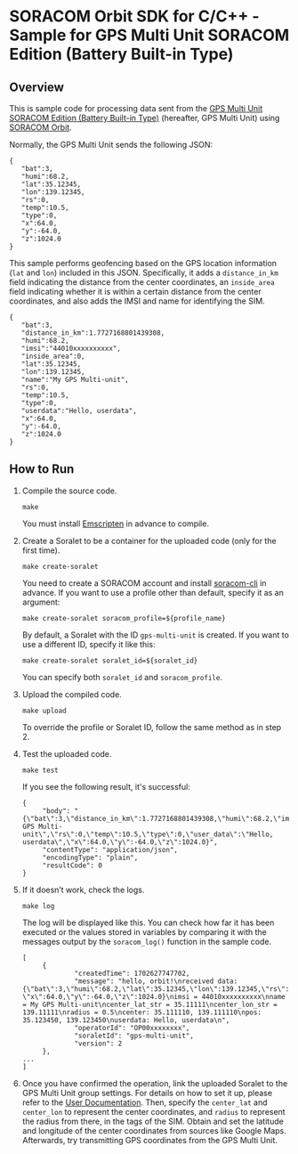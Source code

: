 # SORACOM Orbit SDK for C/C++ - Sample for GPS Multi Unit SORACOM Edition (Battery Built-in Type)

## Overview
This is sample code for processing data sent from the [GPS Multi Unit SORACOM Edition (Battery Built-in Type)](https://soracom.jp/store/5235/) (hereafter, GPS Multi Unit) using [SORACOM Orbit](https://soracom.jp/services/orbit/).

Normally, the GPS Multi Unit sends the following JSON:

```
{
   "bat":3,
   "humi":68.2,
   "lat":35.12345,
   "lon":139.12345,
   "rs":0,
   "temp":10.5,
   "type":0,
   "x":64.0,
   "y":-64.0,
   "z":1024.0
}
```

This sample performs geofencing based on the GPS location information (`lat` and `lon`) included in this JSON.
Specifically, it adds a `distance_in_km` field indicating the distance from the center coordinates, an `inside_area` field indicating whether it is within a certain distance from the center coordinates, and also adds the IMSI and name for identifying the SIM.

```
{
   "bat":3,
   "distance_in_km":1.7727168801439308,
   "humi":68.2,
   "imsi":"44010xxxxxxxxxx",
   "inside_area":0,
   "lat":35.12345,
   "lon":139.12345,
   "name":"My GPS Multi-unit",
   "rs":0,
   "temp":10.5,
   "type":0,
   "userdata":"Hello, userdata",
   "x":64.0,
   "y":-64.0,
   "z":1024.0
}
```

## How to Run

1. Compile the source code.
   ```
   make
   ```
   You must install [Emscripten](https://emscripten.org/docs/getting_started/downloads.html) in advance to compile.

2. Create a Soralet to be a container for the uploaded code (only for the first time).
   ```
   make create-soralet
   ```
   You need to create a SORACOM account and install [soracom-cli](https://github.com/soracom/soracom-cli) in advance.
   If you want to use a profile other than default, specify it as an argument:
   ```
   make create-soralet soracom_profile=${profile_name}
   ```

   By default, a Soralet with the ID `gps-multi-unit` is created. If you want to use a different ID, specify it like this:
   ```
   make create-soralet soralet_id=${soralet_id}
   ```
   You can specify both `soralet_id` and `soracom_profile`.

3. Upload the compiled code.
   ```
   make upload
   ```
   To override the profile or Soralet ID, follow the same method as in step 2.

4. Test the uploaded code.
   ```
   make test
   ```
   If you see the following result, it's successful:
   ```
   {
        "body": "{\"bat\":3,\"distance_in_km\":1.7727168801439308,\"humi\":68.2,\"imsi\":\"44010xxxxxxxxxx\",\"inside_area\":0,\"lat\":35.12345,\"lon\":139.12345,\"name\":\"My GPS Multi-unit\",\"rs\":0,\"temp\":10.5,\"type\":0,\"user_data\":\"Hello, userdata\",\"x\":64.0,\"y\":-64.0,\"z\":1024.0}",
        "contentType": "application/json",
        "encodingType": "plain",
        "resultCode": 0
   }
   ```

5. If it doesn’t work, check the logs.
   ```
   make log
   ```
   The log will be displayed like this. You can check how far it has been executed or the values stored in variables by comparing it with the messages output by the `soracom_log()` function in the sample code.
   ```
   [
        {
                "createdTime": 1702627747702,
                "message": "hello, orbit!\nreceived data: {\"bat\":3,\"humi\":68.2,\"lat\":35.12345,\"lon\":139.12345,\"rs\":0,\"temp\":10.5,\"type\":0, \"x\":64.0,\"y\":-64.0,\"z\":1024.0}\nimsi = 44010xxxxxxxxxx\nname = My GPS Multi-unit\ncenter_lat_str = 35.11111\ncenter_lon_str = 139.11111\nradius = 0.5\ncenter: 35.111110, 139.111110\npos: 35.123450, 139.123450\nuserdata: Hello, userdata\n",
                "operatorId": "OP00xxxxxxxx",
                "soraletId": "gps-multi-unit",
                "version": 2
        },
   ...
   ]
   ```

6. Once you have confirmed the operation, link the uploaded Soralet to the GPS Multi Unit group settings. For details on how to set it up, please refer to the [User Documentation](https://developers.soracom.io/en/docs/orbit/configuration/).
   Then, specify the `center_lat` and `center_lon` to represent the center coordinates, and `radius` to represent the radius from there, in the tags of the SIM. Obtain and set the latitude and longitude of the center coordinates from sources like Google Maps.
   Afterwards, try transmitting GPS coordinates from the GPS Multi Unit.
